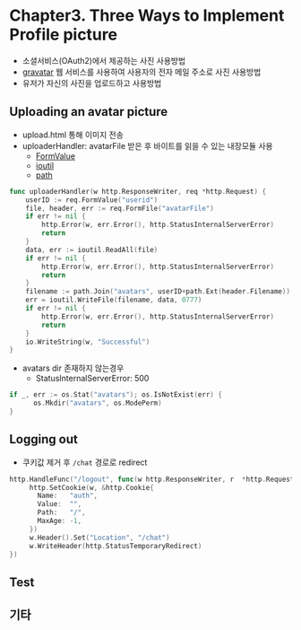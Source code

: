 # Chapter3. Three Ways to Implement Profile picture
* 소셜서비스(OAuth2)에서 제공하는 사진 사용방법
* [gravatar](https://en.gravatar.com/)  웹 서비스를 사용하여 사용자의 전자 메일 주소로 사진 사용방법
* 유저가 자신의 사진을 업로드하고 사용방법
## Uploading an avatar picture
- upload.html 통해 이미지 전송
- uploaderHandler: avatarFile 받은 후 바이트를 읽을 수 있는 내장모듈 사용
  - [FormValue](https://golang.org/pkg/net/http/#Request.FormFile)
  - [ioutil](https://golang.org/pkg/io/ioutil/)
  - [path](https://golang.org/pkg/path/#Join)
```go
func uploaderHandler(w http.ResponseWriter, req *http.Request) {
	userID := req.FormValue("userid")
	file, header, err := req.FormFile("avatarFile")
	if err != nil {
		http.Error(w, err.Error(), http.StatusInternalServerError)
		return
	}
	data, err := ioutil.ReadAll(file)
	if err != nil {
		http.Error(w, err.Error(), http.StatusInternalServerError)
		return
	}
	filename := path.Join("avatars", userID+path.Ext(header.Filename))
	err = ioutil.WriteFile(filename, data, 0777)
	if err != nil {
		http.Error(w, err.Error(), http.StatusInternalServerError)
		return
	}
	io.WriteString(w, "Successful")
}
``` 
- avatars dir 존재하지 않는경우 
  - StatusInternalServerError: 500

```go
if _, err := os.Stat("avatars"); os.IsNotExist(err) {
      os.Mkdir("avatars", os.ModePerm)
}
```
## Logging out
* 쿠키값 제거 후 `/chat` 경로로 redirect
```go
http.HandleFunc("/logout", func(w http.ResponseWriter, r  *http.Request) {
     http.SetCookie(w, &http.Cookie{
       Name:   "auth",
       Value:  "",
       Path:   "/",
       MaxAge: -1,
     })
     w.Header().Set("Location", "/chat")
     w.WriteHeader(http.StatusTemporaryRedirect)
})
```

## Test

## 기타